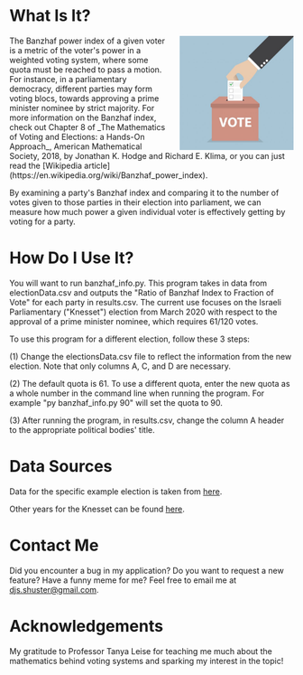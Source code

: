 # What Is It?
<img src="Images/vote-pic.jpg" alt="silhouette of voting" width="40%" height="40%" align="right" style="float:right; padding-left:20px"/>
The Banzhaf power index of a given voter is a metric of the voter's power in a weighted voting system, where some quota must be reached to pass a motion. For instance, in a parliamentary democracy, different parties may form voting blocs, towards approving a prime minister nominee by strict majority. For more information on the Banzhaf index, check out Chapter 8 of _The Mathematics of Voting and Elections: a Hands-On Approach_, American Mathematical Society, 2018, by Jonathan K. Hodge and Richard E. Klima, or you can just read the [Wikipedia article](https://en.wikipedia.org/wiki/Banzhaf_power_index).

By examining a party's Banzhaf index and comparing it to the number of votes given to those parties in their election into parliament, we can measure how much power a given individual voter is effectively getting by voting for a party.

# How Do I Use It?
You will want to run banzhaf_info.py. This program takes in data from electionData.csv and outputs the "Ratio of Banzhaf Index to Fraction of Vote" for each party in results.csv.
The current use focuses on the Israeli Parliamentary ("Knesset") election from March 2020 with respect to the approval of a prime minister nominee, which requires 61/120 votes.

To use this program for a different election, follow these 3 steps:

(1) Change the electionsData.csv file to reflect the information from the new election. Note that only columns A, C, and D are necessary.

(2) The default quota is 61. To use a different quota, enter the new quota as a whole number in the command line when running the program. For example "py banzhaf_info.py 90" will set the quota to 90.

(3) After running the program, in results.csv, change the column A header to the appropriate political bodies' title.

# Data Sources
Data for the specific example election is taken from [here](https://knesset.gov.il/description/eng/eng_mimshal_res23.htm).

Other years for the Knesset can be found [here](https://main.knesset.gov.il/EN/mk/Pages/Elections.aspx).

# Contact Me
Did you encounter a bug in my application? Do you want to request a new feature? Have a funny meme for me? Feel free to email me at djs.shuster@gmail.com.

# Acknowledgements
My gratitude to Professor Tanya Leise for teaching me much about the mathematics behind voting systems and sparking my interest in the topic!
